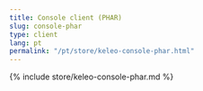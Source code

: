 ```yaml
---
title: Console client (PHAR)
slug: console-phar
type: client
lang: pt
permalink: "/pt/store/keleo-console-phar.html"
---
```


{% include store/keleo-console-phar.md %}
